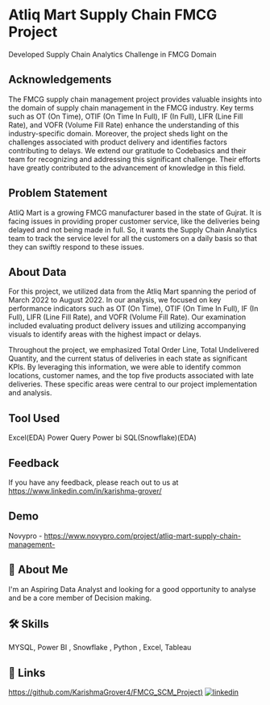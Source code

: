 # Atliq Mart Supply Chain FMCG Project

Developed Supply Chain Analytics Challenge in FMCG Domain

## Acknowledgements

The FMCG supply chain management project provides valuable insights into the domain of supply chain management in the FMCG industry. Key terms such as OT (On Time), OTIF (On Time In Full), IF (In Full), LIFR (Line Fill Rate), and VOFR (Volume Fill Rate) enhance the understanding of this industry-specific domain. Moreover, the project sheds light on the challenges associated with product delivery and identifies factors contributing to delays. We extend our gratitude to Codebasics and their team for recognizing and addressing this significant challenge. Their efforts have greatly contributed to the advancement of knowledge in this field.
## Problem Statement

AtliQ Mart is a growing FMCG manufacturer based in the state of Gujrat. It is facing issues in providing proper customer service, like the deliveries being delayed and not being made in full. So, it wants the Supply Chain Analytics team to track the service level for all the customers on a daily basis so that they can swiftly respond to these issues. 
## About Data

For this project, we utilized data from the Atliq Mart spanning the period of March 2022 to August 2022. In our analysis, we focused on key performance indicators such as OT (On Time), OTIF (On Time In Full), IF (In Full), LIFR (Line Fill Rate), and VOFR (Volume Fill Rate). Our examination included evaluating product delivery issues and utilizing accompanying visuals to identify areas with the highest impact or delays.

Throughout the project, we emphasized Total Order Line, Total Undelivered Quantity, and the current status of deliveries in each state as significant KPIs. By leveraging this information, we were able to identify common locations, customer names, and the top five products associated with late deliveries. These specific areas were central to our project implementation and analysis.
## Tool Used

 Excel(EDA)
 Power Query
 Power bi
 SQL(Snowflake)(EDA)
## Feedback

If you have any feedback, please reach out to us at https://www.linkedin.com/in/karishma-grover/

## Demo

Novypro - https://www.novypro.com/project/atliq-mart-supply-chain-management-

## 🚀 About Me

I'm an Aspiring Data Analyst and looking for a good opportunity to analyse and be a core member of Decision making.

## 🛠 Skills

MYSQL, Power BI , Snowflake , Python , Excel, Tableau

## 🔗 Links
[https://github.com/KarishmaGrover4/FMCG_SCM_Project)](https://github.com/KarishmaGrover4/)
[![linkedin](https://th.bing.com/th/id/R.d86a02cea4314ad84a6f8562d888daba?rik=7boInzS2mqO%2b%2bQ&riu=http%3a%2f%2fwww.newdesignfile.com%2fpostpic%2f2016%2f05%2flinkedin-logo-icon_398944.png&ehk=1ZK%2f%2b1Td3SF2PBvK6I32niBwp4512xV0%2bdDl1POzRcA%3d&risl=&pid=ImgRaw&r=0)](https://linkedin.com/in/karishma-grover)


